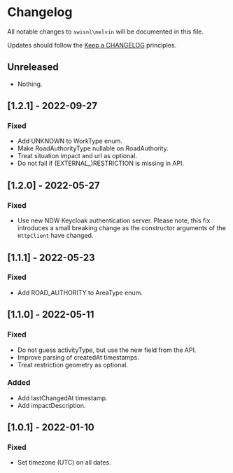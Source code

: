 # Changelog

All notable changes to `swisnl\melvin` will be documented in this file.

Updates should follow the [Keep a CHANGELOG](https://keepachangelog.com/) principles.

## Unreleased
- Nothing.

## [1.2.1] - 2022-09-27

### Fixed
- Add UNKNOWN to WorkType enum.
- Make RoadAuthorityType nullable on RoadAuthority.
- Treat situation impact and url as optional.
- Do not fail if (EXTERNAL_)RESTRICTION is missing in API.

## [1.2.0] - 2022-05-27

### Fixed
- Use new NDW Keycloak authentication server. Please note, this fix introduces a small breaking change as the constructor arguments of the `HttpClient` have changed.

## [1.1.1] - 2022-05-23

### Fixed
- Add ROAD_AUTHORITY to AreaType enum.

## [1.1.0] - 2022-05-11

### Fixed
- Do not guess activityType, but use the new field from the API.
- Improve parsing of createdAt timestamps.
- Treat restriction geometry as optional.

### Added
- Add lastChangedAt timestamp.
- Add impactDescription.

## [1.0.1] - 2022-01-10

### Fixed
- Set timezone (UTC) on all dates.
